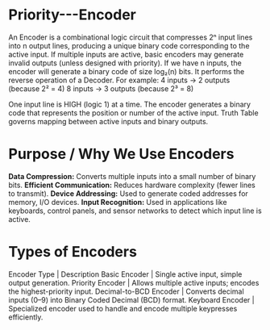 # Priority---Encoder

An Encoder is a combinational logic circuit that compresses 2ⁿ input lines into n output lines, producing a unique binary code corresponding to the active input.
If multiple inputs are active, basic encoders may generate invalid outputs (unless designed with priority).
If we  have n inputs, the encoder will generate a binary code of size log₂(n) bits.
It performs the reverse operation of a Decoder.
For example:
4 inputs → 2 outputs (because 2² = 4)
8 inputs → 3 outputs (because 2³ = 8)

One input line is HIGH (logic 1) at a time.
The encoder generates a binary code that represents the position or number of the active input.
Truth Table governs mapping between active inputs and binary outputs.

# Purpose / Why We Use Encoders

**Data Compression:** Converts multiple inputs into a small number of binary bits.
**Efficient Communication:** Reduces hardware complexity (fewer lines to transmit).
**Device Addressing:** Used to generate coded addresses for memory, I/O devices.
**Input Recognition:** Used in applications like keyboards, control panels, and sensor networks to detect which input line is active.

# Types of Encoders

Encoder Type | Description
Basic Encoder | Single active input, simple output generation.
Priority Encoder | Allows multiple active inputs; encodes the highest-priority input.
Decimal-to-BCD Encoder | Converts decimal inputs (0–9) into Binary Coded Decimal (BCD) format.
Keyboard Encoder | Specialized encoder used to handle and encode multiple keypresses efficiently.
<!-- Uploading "4x3encoder.jpg"... -->
